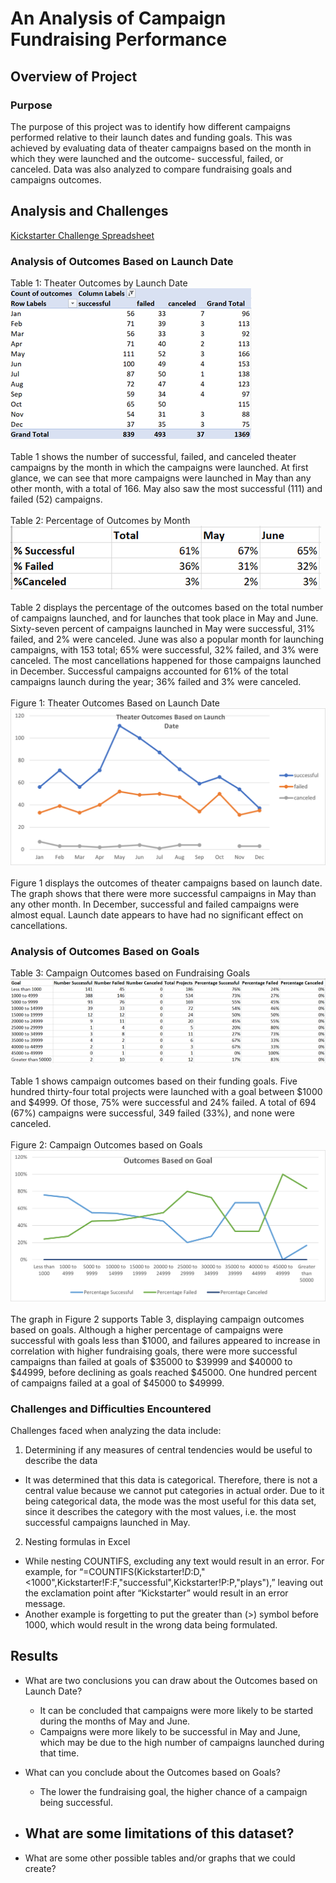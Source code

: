 # An Analysis of Campaign Fundraising Performance

## Overview of Project

### Purpose
The purpose of this project was to identify how different campaigns performed relative to their launch dates and funding goals. This was achieved by evaluating data of theater campaigns based on the month in which they were launched and the outcome- successful, failed, or canceled. Data was also analyzed to compare fundraising goals and campaigns outcomes.
## Analysis and Challenges
[Kickstarter Challenge Spreadsheet](Kickstarter_Challenge.xlsx)
### Analysis of Outcomes Based on Launch Date
Table 1: Theater Outcomes by Launch Date
<br>
![image_name](Resources/Theater_Outcomes_vs_Launch_Chart.png)
<br>
<br>
Table 1 shows the number of successful, failed, and canceled theater campaigns by the month in which the campaigns were launched. At first glance, we can see that more campaigns were launched in May than any other month, with a total of 166. May also saw the most successful (111) and failed (52) campaigns.
<br>
<br>
Table 2: Percentage of Outcomes by Month
<br>
![image_name](Resources/Percentage_of_Outcomes_by_Month.png)
<br>
<br>
Table 2 displays the percentage of the outcomes based on the total number of campaigns launched, and for launches that took place in May and June. Sixty-seven percent of campaigns launched in May were successful, 31% failed, and 2% were canceled. June was also a popular month for launching campaigns, with 153 total; 65% were successful, 32% failed, and 3% were canceled. The most cancellations happened for those campaigns launched in December. Successful campaigns accounted for 61% of the total campaigns launch during the year; 36% failed and 3% were canceled.
<br>
<br>
Figure 1: Theater Outcomes Based on Launch Date
<br>
![image_name](Resources/Theater_Outcomes_vs_Launch.png)
<br>
<br>
Figure 1 displays the outcomes of theater campaigns based on launch date. The graph shows that there were more successful campaigns in May than any other month. In December, successful and failed campaigns were almost equal. Launch date appears to have had no significant effect on cancellations.
### Analysis of Outcomes Based on Goals
Table 3: Campaign Outcomes based on Fundraising Goals
<br>
![image_name](Resources/Outcomes_vs_Goals_Chart.png)
<br>
<br>
Table 1 shows campaign outcomes based on their funding goals. Five hundred thirty-four total projects were launched with a goal between $1000 and $4999. Of those, 75% were successful and 24% failed. A total of 694 (67%) campaigns were successful, 349 failed (33%), and none were canceled. 
<br>
<br>
Figure 2: Campaign Outcomes based on Goals
<br>
![image_name](Resources/Outcomes_vs_Goals.png)
<br>
<br>
The graph in Figure 2 supports Table 3, displaying campaign outcomes based on goals. Although a higher percentage of campaigns were successful with goals less than $1000, and failures appeared to increase in correlation with higher fundraising goals, there were more successful campaigns than failed at goals of $35000 to $39999 and $40000 to $44999, before declining as goals reached $45000. One hundred percent of campaigns failed at a goal of $45000 to $49999.
### Challenges and Difficulties Encountered
Challenges faced when analyzing the data include:
1)	Determining if any measures of central tendencies would be useful to describe the data
- It was determined that this data is categorical. Therefore, there is not a central value because we cannot put categories in actual order. Due to it being categorical data, the mode was the most useful for this data set, since it describes the category with the most values, i.e. the most successful campaigns launched in May.
2)	Nesting formulas in Excel
- While nesting COUNTIFS, excluding any text would result in an error. For example, for “=COUNTIFS(Kickstarter!$D:$D,"<1000",Kickstarter!F:F,"successful",Kickstarter!P:P,"plays"),” leaving out the exclamation point after “Kickstarter” would result in an error message.
- Another example is forgetting to put the greater than (>) symbol before 1000, which would result in the wrong data being formulated.

## Results

- What are two conclusions you can draw about the Outcomes based on Launch Date?
  - It can be concluded that campaigns were more likely to be started during the months of May and June.
  - Campaigns were more likely to be successful in May and June, which may be due to the high number of campaigns launched during that time. 

- What can you conclude about the Outcomes based on Goals?
  - The lower the fundraising goal, the higher chance of a campaign being successful.
- What are some limitations of this dataset?
  -
- What are some other possible tables and/or graphs that we could create?
